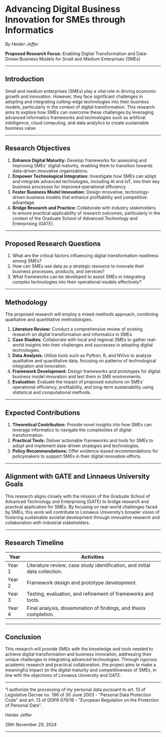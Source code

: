 # Advancing Digital Business Innovation for SMEs through Informatics

*By Heider Jeffer*

**Proposed Research Focus:** Enabling Digital Transformation and Data-Driven Business Models for Small and Medium Enterprises (SMEs)  

---

## Introduction

Small and medium enterprises (SMEs) play a vital role in driving economic growth and innovation. However, they face significant challenges in adopting and integrating cutting-edge technologies into their business models, particularly in the context of digital transformation. This research aims to explore how SMEs can overcome these challenges by leveraging advanced informatics frameworks and technologies such as artificial intelligence, cloud computing, and data analytics to create sustainable business value.  

---

## Research Objectives

1. **Enhance Digital Maturity:** Develop frameworks for assessing and improving SMEs' digital maturity, enabling them to transition towards data-driven innovative organizations.  
2. **Empower Technological Integration:** Investigate how SMEs can adopt and integrate advanced technologies, including AI and IoT, into their key business processes for improved operational efficiency.  
3. **Foster Business Model Innovation:** Design innovative, technology-driven business models that enhance profitability and competitive advantage.  
4. **Bridge Research and Practice:** Collaborate with industry stakeholders to ensure practical applicability of research outcomes, particularly in the context of the Graduate School of Advanced Technology and Enterprising (GATE).  

---

## Proposed Research Questions

1. What are the critical factors influencing digital transformation readiness among SMEs?  
2. How can SMEs use data as a strategic resource to innovate their business processes, products, and services?  
3. What frameworks can be developed to assist SMEs in integrating complex technologies into their operational models effectively?  

---

## Methodology

The proposed research will employ a mixed-methods approach, combining qualitative and quantitative methodologies.  

1. **Literature Review:** Conduct a comprehensive review of existing research on digital transformation and informatics in SMEs.  
2. **Case Studies:** Collaborate with local and regional SMEs to gather real-world insights into their challenges and successes in adopting digital technologies.  
3. **Data Analysis:** Utilize tools such as Python, R, and NVivo to analyze qualitative and quantitative data, focusing on patterns of technological integration and innovation.  
4. **Framework Development:** Design frameworks and prototypes for digital business model innovation and test them in SME environments.  
5. **Evaluation:** Evaluate the impact of proposed solutions on SMEs' operational efficiency, profitability, and long-term sustainability using statistical and computational methods.  

---

## Expected Contributions

1. **Theoretical Contribution:** Provide novel insights into how SMEs can leverage informatics to navigate the complexities of digital transformation.  
2. **Practical Tools:** Deliver actionable frameworks and tools for SMEs to adopt and implement data-driven strategies and technologies.  
3. **Policy Recommendations:** Offer evidence-based recommendations for policymakers to support SMEs in their digital innovation efforts.  

---

## Alignment with GATE and Linnaeus University Goals

This research aligns closely with the mission of the Graduate School of Advanced Technology and Enterprising (GATE) to bridge research and practical application for SMEs. By focusing on real-world challenges faced by SMEs, this work will contribute to Linnaeus University’s broader vision of fostering sustainable societal development through innovative research and collaboration with industrial stakeholders.  

---

## Research Timeline

| **Year** | **Activities** |  
|----------|----------------|  
| Year 1   | Literature review, case study identification, and initial data collection. |  
| Year 2   | Framework design and prototype development. |  
| Year 3   | Testing, evaluation, and refinement of frameworks and tools. |  
| Year 4   | Final analysis, dissemination of findings, and thesis completion. |  

---

## Conclusion

This research will provide SMEs with the knowledge and tools needed to achieve digital transformation and business innovation, addressing their unique challenges in integrating advanced technologies. Through rigorous academic research and practical collaboration, the project aims to make a meaningful impact on the digital maturity and competitiveness of SMEs, in line with the objectives of Linnaeus University and GATE.  

---

“I authorize the processing of my personal data pursuant to art. 13 of Legislative Decree no. 196 of 30 June 2003 - "Personal Data Protection Code" and art. 13 of GDPR 679/16 - "European Regulation on the Protection of Personal Data".	

Heider Jeffer

29th November 29, 2024

---
